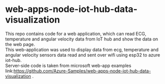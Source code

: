 # web-apps-node-iot-hub-data-visualization
This repo contains code for a web application, which can read ECG, temperature and angular velocity data from IoT hub and show the data on the web page.
</br>This web-application was used to display data from ecg,  temperature and angular velocity sensors data read and sent over wifi using esp32 to azure iot-hub.
</br>Server-side code is taken from microsoft web-app examples link:https://github.com/Azure-Samples/web-apps-node-iot-hub-data-visualization .
